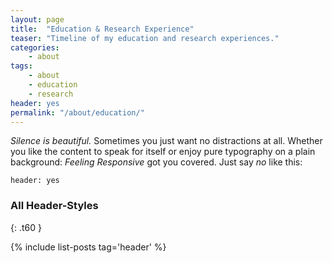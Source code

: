 ```yaml
---
layout: page
title:  "Education & Research Experience"
teaser: "Timeline of my education and research experiences."
categories:
    - about
tags:
    - about
    - education
    - research
header: yes
permalink: "/about/education/"
---
```

*Silence is beautiful.* Sometimes you just want no distractions at all. Whether you like the content to speak for itself or enjoy pure typography on a plain background: *Feeling Responsive* got you covered. Just say *no* like this:
<!--more-->

~~~
header: yes
~~~


### All Header-Styles
{: .t60 }

{% include list-posts tag='header' %}
